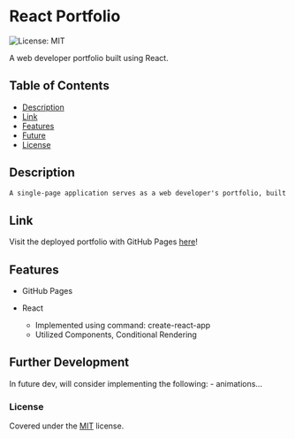# React Portfolio
![License: MIT](https://img.shields.io/badge/License-MIT-yellow.svg)

A web developer portfolio built using React.

## Table of Contents

- [Description](#description)
- [Link](#link)
- [Features](#features)
- [Future](#further-development)
- [License](#license)

## Description

```md
A single-page application serves as a web developer's portfolio, built using the latest technologies, like React. Creates a destination for sharing my projects, which can be useful when applying for jobs, or to share and connect with other developers.
```

## Link

Visit the deployed portfolio with GitHub Pages [here](https://lindybriggs.github.io/React-Portfolio/)!

## Features

* GitHub Pages

* React
    * Implemented using command: create-react-app
    * Utilized Components, Conditional Rendering

## Further Development

In future dev, will consider implementing the following:
    - animations...

### License

Covered under the [MIT](license.txt) license.
